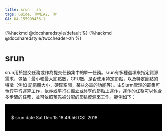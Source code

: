 ```yaml
---
title: srun | zh
tags: Guide, TWNIA2, TW
GA: UA-155999456-1
---
```


{%hackmd @docsharedstyle/default %}
{%hackmd @docsharedstyle/twccheader-zh %}

# srun
    
srun用於提交任務或作為提交任務集中的單一任務。srun有多種選項來指定資源需求，包括：最小和最大節點數，CPU數，是否使用特定節點，以及特定節點的特徵（例如 記憶體大小，硬碟空間，某些必需的功能等）。由Slurm管理的叢集可執行平行運算工作，依序或平行在獨立或共享的節點上運作，運作的任務可以包含多步驟的任務，並可依照預先被分配的節點資源來工作。範例如下：
    
<div style="background-color:black;color:white;padding:20px;">
    
$ srun date
Sat Dec 15 18:49:56 CST 2018

</div>